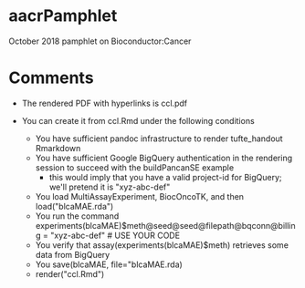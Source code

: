 # aacrPamphlet
October 2018 pamphlet on Bioconductor:Cancer

# Comments

- The rendered PDF with hyperlinks is ccl.pdf

- You can create it from ccl.Rmd under the following conditions
    - You have sufficient pandoc infrastructure to render tufte_handout Rmarkdown
    - You have sufficient Google BigQuery authentication in the rendering session to succeed with the
buildPancanSE example
        - this would imply that you have a valid project-id for BigQuery; we'll pretend it is "xyz-abc-def"
    - You load MultiAssayExperiment, BiocOncoTK, and then load("blcaMAE.rda")
    - You run the command experiments(blcaMAE)$meth@seed@seed@filepath@bqconn@billing = "xyz-abc-def" # USE YOUR CODE
    - You verify that assay(experiments(blcaMAE)$meth) retrieves some data from BigQuery
    - You save(blcaMAE, file="blcaMAE.rda)
    - render("ccl.Rmd")
